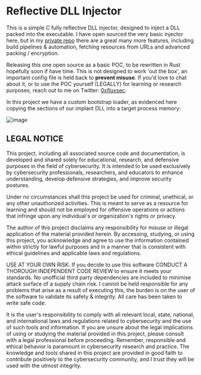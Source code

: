 # Reflective DLL Injector

This is a simple C fully reflective DLL injector, designed to inject a DLL packed into the executable. I have open sourced the very basic injector here, but in my [private repo](https://github.com/0xflux/Reflective-DLL-Injectors) there are a great many more features, including build pipelines & automation, fetching resources from URLs and advanced packing / encryption. 

Releasing this one open source as a basic POC, to be rewritten in Rust hopefully soon if have time. This is not designed to work 'out the box', an important config file is held back to **prevent misuse**. If you'd love to chat about it, or to use the POC yourself (LEGALLY) for learning or research purposes, reach out to me on Twitter: [0xfluxsec](https://twitter.com/0xfluxsec).

In this project we have a custom bootstrap loader, as evidenced here copying the sections of our implant DLL into a target process memory:

![image](https://github.com/0xflux/Basic-C-Reflective-DLL-Injector/assets/49762827/8d3dc642-f50a-4be6-8c4d-777d203855b4)


## LEGAL NOTICE

This project, including all associated source code and documentation, is developed and shared solely for educational, research, and defensive purposes in the field of cybersecurity. It is intended to be used exclusively by cybersecurity professionals, researchers, and educators to enhance understanding, develop defensive strategies, and improve security postures.

Under no circumstances shall this project be used for criminal, unethical, or any other unauthorized activities. This is meant to serve as a resource for learning and should not be employed for offensive operations or actions that infringe upon any individual's or organization's rights or privacy.

The author of this project disclaims any responsibility for misuse or illegal application of the material provided herein. By accessing, studying, or using this project, you acknowledge and agree to use the information contained within strictly for lawful purposes and in a manner that is consistent with ethical guidelines and applicable laws and regulations.

USE AT YOUR OWN RISK. If you decide to use this software CONDUCT A THOROUGH INDEPENDENT CODE REVIEW to ensure it meets your standards. No unofficial third party dependencies are included to minimise attack surface of a supply chain risk. I cannot be held responsible for any problems that arise as a result of executing this, the burden is on the user of the software to validate its safety & integrity. All care has been taken to write safe code.

It is the user's responsibility to comply with all relevant local, state, national, and international laws and regulations related to cybersecurity and the use of such tools and information. If you are unsure about the legal implications of using or studying the material provided in this project, please consult with a legal professional before proceeding. Remember, responsible and ethical behavior is paramount in cybersecurity research and practice. The knowledge and tools shared in this project are provided in good faith to contribute positively to the cybersecurity community, and I trust they will be used with the utmost integrity.
